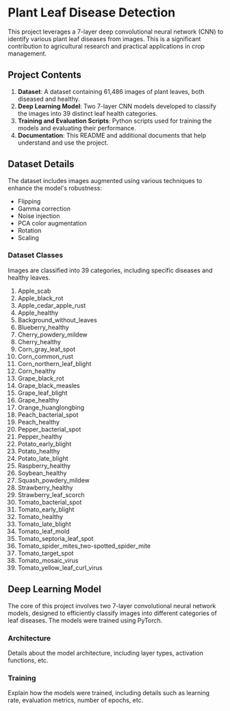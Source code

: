 # Plant Leaf Disease Detection 

This project leverages a 7-layer deep convolutional neural network (CNN) to identify various plant leaf diseases from images. This is a significant contribution to agricultural research and practical applications in crop management.

## Project Contents

1. **Dataset**: A dataset containing 61,486 images of plant leaves, both diseased and healthy.
2. **Deep Learning Model**: Two 7-layer CNN models developed to classify the images into 39 distinct leaf health categories.
3. **Training and Evaluation Scripts**: Python scripts used for training the models and evaluating their performance.
4. **Documentation**: This README and additional documents that help understand and use the project.

## Dataset Details

The dataset includes images augmented using various techniques to enhance the model's robustness:

- Flipping
- Gamma correction
- Noise injection
- PCA color augmentation
- Rotation
- Scaling

### Dataset Classes

Images are classified into 39 categories, including specific diseases and healthy leaves.
1. Apple_scab
2. Apple_black_rot
3. Apple_cedar_apple_rust
4. Apple_healthy
5. Background_without_leaves
6. Blueberry_healthy
7. Cherry_powdery_mildew
8. Cherry_healthy
9. Corn_gray_leaf_spot
10. Corn_common_rust
11. Corn_northern_leaf_blight
12. Corn_healthy
13. Grape_black_rot
14. Grape_black_measles
15. Grape_leaf_blight
16. Grape_healthy
17. Orange_huanglongbing
18. Peach_bacterial_spot
19. Peach_healthy
20. Pepper_bacterial_spot
21. Pepper_healthy
22. Potato_early_blight
23. Potato_healthy
24. Potato_late_blight
25. Raspberry_healthy
26. Soybean_healthy
27. Squash_powdery_mildew
28. Strawberry_healthy
29. Strawberry_leaf_scorch
30. Tomato_bacterial_spot
31. Tomato_early_blight
32. Tomato_healthy
33. Tomato_late_blight
34. Tomato_leaf_mold
35. Tomato_septoria_leaf_spot
36. Tomato_spider_mites_two-spotted_spider_mite
37. Tomato_target_spot
38. Tomato_mosaic_virus
39. Tomato_yellow_leaf_curl_virus

## Deep Learning Model

The core of this project involves two 7-layer convolutional neural network models, designed to efficiently classify images into different categories of leaf diseases. The models were trained using PyTorch.

### Architecture

Details about the model architecture, including layer types, activation functions, etc.

### Training

Explain how the models were trained, including details such as learning rate, evaluation metrics, number of epochs, etc.
